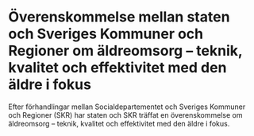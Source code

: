 # Överenskommelse mellan staten och Sveriges Kommuner och Regioner om äldreomsorg – teknik, kvalitet och effektivitet med den äldre i fokus

Efter förhandlingar mellan Socialdepartementet och Sveriges Kommuner och Regioner (SKR) har staten och SKR träffat en överenskommelse om äldreomsorg – teknik, kvalitet och effektivitet med den äldre i fokus.
